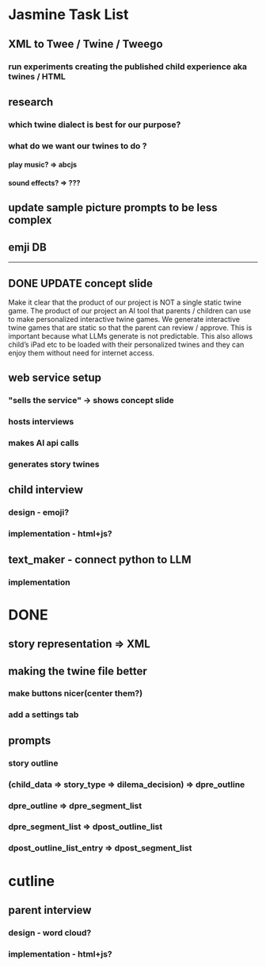 # Jasmine Task List

## XML to Twee / Twine / Tweego
### run experiments creating the published child experience aka twines / HTML

## research 
### which twine dialect is best for our purpose?
### what do we want our twines to do ? 
#### play music? => abcjs 
#### sound effects? => ???

## update sample picture prompts to be less complex 

## emji DB

---------------------


## DONE UPDATE concept slide 

Make it clear that the product of our project is NOT a single static twine game. The product of our project an AI tool that parents / children can use to make personalized interactive twine games.
We generate interactive twine games that are static so that the parent can review / approve. This is important because what LLMs generate is not predictable. This also allows child’s iPad etc to be loaded with their personalized twines and they can enjoy them without need for internet access. 


## web service setup
### "sells the service" -> shows concept slide
### hosts interviews
### makes AI api calls
### generates story twines

## child interview
### design - emoji?
### implementation - html+js?

## text_maker - connect python to LLM
### implementation

# DONE
## story representation => XML

## making the twine file better
### make buttons nicer(center them?)
### add a settings tab 

## prompts
### story outline

### (child_data => story_type => dilema_decision) => dpre_outline

### dpre_outline => dpre_segment_list 

### dpre_segment_list => dpost_outline_list

### dpost_outline_list_entry => dpost_segment_list





# cutline

## parent interview
### design - word cloud?
### implementation - html+js?